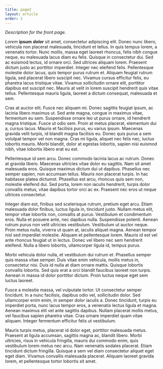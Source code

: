 ```yaml
---
title: page2
layout: article
order: 2
---
```


*Description for the front page.*

*Lorem* **ipsum** ***dolor*** sit amet, consectetur adipiscing elit. Donec nunc libero, vehicula non placerat malesuada, tincidunt et tellus. In quis tempus lorem, a venenatis tortor. Nunc mollis, massa eget laoreet rhoncus, felis nibh congue neque, eu malesuada lacus diam eu felis. Quisque in consectetur dui. Sed ac euismod lectus, id ornare orci. Sed ultrices aliquam lorem. Praesent dictum justo ac porttitor imperdiet. Integer nec eleifend felis. Pellentesque molestie dolor lacus, quis tempor purus rutrum et. Aliquam feugiat rutrum ligula, sed placerat libero suscipit nec. Vivamus cursus efficitur felis, eu pharetra lacus tristique vitae. Vivamus sollicitudin ornare elit, porttitor dapibus est suscipit nec. Mauris at velit in lorem suscipit hendrerit quis vitae tellus. Pellentesque mauris ligula, laoreet a dictum consequat, malesuada et sem.

Cras at auctor elit. Fusce nec aliquam mi. Donec sagittis feugiat ipsum, ac lacinia libero maximus ut. Sed ante magna, congue in maximus vitae, fermentum eu sem. Suspendisse ornare leo ut purus ornare, id hendrerit magna tristique. Fusce ut odio sem. Proin at metus placerat, elementum dui a, cursus lacus. Mauris et facilisis purus, eu varius ipsum. Maecenas gravida velit turpis, id blandit magna facilisis eu. Donec quis purus a sem volutpat tempor vel non magna. Cras mi ligula, aliquet nec felis nec, luctus lobortis mauris. Morbi blandit, dolor at egestas lobortis, sapien nisi euismod nibh, vitae lobortis libero erat eu est.

Pellentesque id sem arcu. Donec commodo lacinia lacus ac rutrum. Donec at gravida libero. Maecenas ultricies vitae dolor eu sagittis. Nam sit amet malesuada eros. Quisque maximus dictum dui ut dapibus. Phasellus nec semper sapien, non accumsan tellus. Mauris non placerat turpis. In hac habitasse platea dictumst. Phasellus est arcu, rhoncus quis sem non, molestie eleifend dui. Sed porta, lorem non iaculis hendrerit, turpis dolor convallis metus, vitae dapibus tortor orci ac ex. Praesent nec eros ut neque ultrices consectetur.

Integer diam est, finibus sed scelerisque rutrum, pretium eget arcu. Etiam malesuada dolor finibus, luctus ligula in, tincidunt justo. Nullam metus elit, tempor vitae lobortis non, convallis at purus. Vestibulum et condimentum eros. Nulla et posuere ante, nec dapibus nulla. Suspendisse potenti. Aenean rutrum purus non velit ultricies vestibulum. Vestibulum ut auctor neque. Proin metus nulla, viverra ut quam at, iaculis aliquet magna. Aenean tempor nisl sed imperdiet molestie. Aliquam et pellentesque lorem. Mauris id est vel ante rhoncus feugiat ut in lectus. Donec vel libero nec sem hendrerit eleifend. Nulla a libero lobortis, ullamcorper ligula id, tempus purus.

Morbi vehicula dolor nulla, et vestibulum dui rutrum et. Phasellus semper quis massa vitae semper. Duis vitae enim vehicula, mollis metus in, consectetur nisi. Duis id nulla at diam ornare mattis. Quisque lobortis convallis lobortis. Sed quis erat a orci blandit faucibus laoreet non turpis. Aenean in massa id dolor porttitor dictum. Proin luctus neque eget sem luctus laoreet.

Fusce a molestie massa, vel vulputate tortor. Ut consectetur semper tincidunt. In a nunc facilisis, dapibus odio vel, sollicitudin dolor. Sed ullamcorper enim enim, in semper dolor iaculis a. Donec tincidunt, turpis eu imperdiet porta, nunc lacus tempor eros, a venenatis lectus ligula et magna. Aenean maximus elit vel ante sagittis dapibus. Nullam placerat mollis metus, vel faucibus sapien pharetra vitae. Cras ornare imperdiet quam vitae aliquam. Integer fermentum efficitur felis ut vestibulum.

Mauris turpis metus, placerat id dolor eget, porttitor malesuada metus. Praesent at ligula accumsan, sagittis magna ac, blandit libero. Morbi ultricies, risus in vehicula fringilla, mauris dui commodo enim, quis vestibulum lorem metus nec arcu. Nam venenatis sodales placerat. Etiam tincidunt dictum fringilla. Quisque a sem vel diam consectetur aliquet eget eget diam. Vivamus convallis malesuada placerat. Aliquam laoreet gravida lorem, et pellentesque tortor lobortis sit amet. 